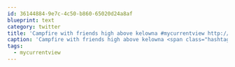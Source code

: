 ```yaml
---
id: 36144884-9e7c-4c50-b860-65020d24a8af
blueprint: text
category: twitter
title: 'Campfire with friends high above kelowna #mycurrentview http://twitpic.com/16x41l'
caption: 'Campfire with friends high above kelowna <span class="hashtag hashtag_local">#<a href="http://tweettemp.darylchymko.ca/?tag=mycurrentview">mycurrentview</a> http://twitpic.com/16x41l'
tags:
  - mycurrentview
---
```

